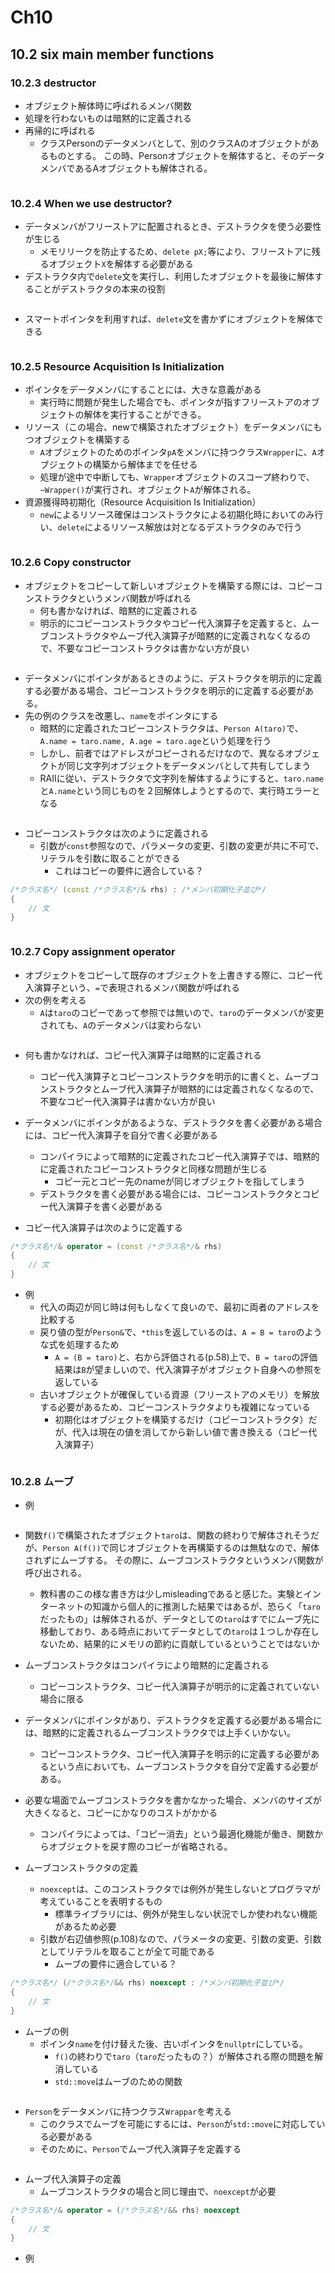 # Ch10

## 10.2 six main member functions

### 10.2.3 destructor

- オブジェクト解体時に呼ばれるメンバ関数
- 処理を行わないものは暗黙的に定義される
- 再帰的に呼ばれる
    - クラスPersonのデータメンバとして、別のクラスAのオブジェクトがあるものとする。
    この時、Personオブジェクトを解体すると、そのデータメンバであるAオブジェクトも解体される。

```cpp
```

### 10.2.4 When we use destructor?

- データメンバがフリーストアに配置されるとき、デストラクタを使う必要性が生じる
    - メモリリークを防止するため、`delete pX;`等により、フリーストアに残るオブジェクト`X`を解体する必要がある
- デストラクタ内で`delete`文を実行し、利用したオブジェクトを最後に解体することがデストラクタの本来の役割

```cpp
```

- スマートポインタを利用すれば、`delete`文を書かずにオブジェクトを解体できる

```cpp
```

### 10.2.5 Resource Acquisition Is Initialization

- ポインタをデータメンバにすることには、大きな意義がある
    - 実行時に問題が発生した場合でも、ポインタが指すフリーストアのオブジェクトの解体を実行することができる。
- リソース（この場合、newで構築されたオブジェクト）をデータメンバにもつオブジェクトを構築する
    - `A`オブジェクトのためのポインタ`pA`をメンバに持つクラス`Wrapper`に、`A`オブジェクトの構築から解体までを任せる
    - 処理が途中で中断しても、`Wrapper`オブジェクトのスコープ終わりで、`~Wrapper()`が実行され、オブジェクト`A`が解体される。
- 資源獲得時初期化（Resource Acquisition Is Initialization）
    - `new`によるリソース確保はコンストラクタによる初期化時においてのみ行い、`delete`によるリソース解放は対となるデストラクタのみで行う

```cpp
```

### 10.2.6 Copy constructor

- オブジェクトをコピーして新しいオブジェクトを構築する際には、コピーコンストラクタというメンバ関数が呼ばれる
    - 何も書かなければ、暗黙的に定義される
    - 明示的にコピーコンストラクタやコピー代入演算子を定義すると、ムーブコンストラクタやムーブ代入演算子が暗黙的に定義されなくなるので、不要なコピーコンストラクタは書かない方が良い

```cpp
```

- データメンバにポインタがあるときのように、デストラクタを明示的に定義する必要がある場合、コピーコンストラクタを明示的に定義する必要がある。
- 先の例のクラスを改悪し、`name`をポインタにする
    - 暗黙的に定義されたコピーコンストラクタは、`Person A(taro)`で、`A.name = taro.name, A.age = taro.age`という処理を行う
    - しかし、前者ではアドレスがコピーされるだけなので、異なるオブジェクトが同じ文字列オブジェクトをデータメンバとして共有してしまう
    - RAIIに従い、デストラクタで文字列を解体するようにすると、`taro.name`と`A.name`という同じものを２回解体しようとするので、実行時エラーとなる

```cpp
```

- コピーコンストラクタは次のように定義される
    - 引数が`const`参照なので、パラメータの変更、引数の変更が共に不可で、リテラルを引数に取ることができる
        - これはコピーの要件に適合している？

```cpp
/*クラス名*/ (const /*クラス名*/& rhs) : /*メンバ初期化子並び*/
{
    // 文
}
```

```cpp
```

### 10.2.7 Copy assignment operator

- オブジェクトをコピーして既存のオブジェクトを上書きする際に、コピー代入演算子という、`=`で表現されるメンバ関数が呼ばれる
- 次の例を考える
    - `A`は`taro`のコピーであって参照では無いので、`taro`のデータメンバが変更されても、`A`のデータメンバは変わらない

```cpp
```

- 何も書かなければ、コピー代入演算子は暗黙的に定義される
    - コピー代入演算子とコピーコンストラクタを明示的に書くと、ムーブコンストラクタとムーブ代入演算子が暗黙的には定義されなくなるので、不要なコピー代入演算子は書かない方が良い
- データメンバにポインタがあるような、デストラクタを書く必要がある場合には、コピー代入演算子を自分で書く必要がある
    - コンパイラによって暗黙的に定義されたコピー代入演算子では、暗黙的に定義されたコピーコンストラクタと同様な問題が生じる
        - コピー元とコピー先のnameが同じオブジェクトを指してしまう
    - デストラクタを書く必要がある場合には、コピーコンストラクタとコピー代入演算子を書く必要がある

- コピー代入演算子は次のように定義する

```cpp
/*クラス名*/& operator = (const /*クラス名*/& rhs)
{
    // 文
}
```

- 例
    - 代入の両辺が同じ時は何もしなくて良いので、最初に両者のアドレスを比較する
    - 戻り値の型が`Person&`で、`*this`を返しているのは、`A = B = taro`のような式を処理するため
        - `A = (B = taro)`と、右から評価される(p.58)上で、`B = taro`の評価結果は`B`が望ましいので、代入演算子がオブジェクト自身への参照を返している
    - 古いオブジェクトが確保している資源（フリーストアのメモリ）を解放する必要があるため、コピーコンストラクタよりも複雑になっている
        - 初期化はオブジェクトを構築するだけ（コピーコンストラクタ）だが、代入は現在の値を消してから新しい値で書き換える（コピー代入演算子）

```cpp
```

### 10.2.8 ムーブ

- 例

```cpp
```

- 関数`f()`で構築されたオブジェクト`taro`は、関数の終わりで解体されそうだが、`Person A(f())`で同じオブジェクトを再構築するのは無駄なので、解体されずにムーブする。
その際に、ムーブコンストラクタというメンバ関数が呼び出される。
    - 教科書のこの様な書き方は少しmisleadingであると感じた。実験とインターネットの知識から個人的に推測した結果ではあるが、恐らく「`taro`だったもの」は解体されるが、データとしての`taro`はすでにムーブ先に移動しており、ある時点においてデータとしての`taro`は１つしか存在しないため、結果的にメモリの節約に貢献しているということではないか
- ムーブコンストラクタはコンパイラにより暗黙的に定義される
    - コピーコンストラクタ、コピー代入演算子が明示的に定義されていない場合に限る
- データメンバにポインタがあり、デストラクタを定義する必要がある場合には、暗黙的に定義されるムーブコンストラクタでは上手くいかない。
    - コピーコンストラクタ、コピー代入演算子を明示的に定義する必要があるという点においても、ムーブコンストラクタを自分で定義する必要がある。
- 必要な場面でムーブコンストラクタを書かなかった場合、メンバのサイズが大きくなると、コピーにかなりのコストがかかる
    - コンパイラによっては、「コピー消去」という最適化機能が働き、関数からオブジェクトを戻す際のコピーが省略される。

- ムーブコンストラクタの定義
    - `noexcept`は、このコンストラクタでは例外が発生しないとプログラマが考えていることを表明するもの
        - 標準ライブラリには、例外が発生しない状況でしか使われない機能があるため必要
    - 引数が右辺値参照(p.108)なので、パラメータの変更、引数の変更、引数としてリテラルを取ることが全て可能である
        - ムーブの要件に適合している？

```cpp
/*クラス名*/ (/*クラス名*/&& rhs) noexcept : /*メンバ初期化子並び*/
{
    // 文
}
```

- ムーブの例
    - ポインタ`name`を付け替えた後、古いポインタを`nullptr`にしている。
        - `f()`の終わりで`taro`（`taro`だったもの？）が解体される際の問題を解消している
        - `std::move`はムーブのための関数

```cpp
```

- `Person`をデータメンバに持つクラス`Wrappar`を考える
    - このクラスでムーブを可能にするには、`Person`が`std::move`に対応している必要がある
    - そのために、`Person`でムーブ代入演算子を定義する

```cpp
```

- ムーブ代入演算子の定義
    - ムーブコンストラクタの場合と同じ理由で、`noexcept`が必要

```cpp
/*クラス名*/& operator = (/*クラス名*/&& rhs) noexcept
{
    // 文
}
```

- 例

```cpp
```
